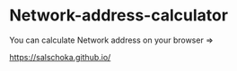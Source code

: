 # Network-address-calculator
You can calculate Network address on your browser =>

https://salschoka.github.io/
